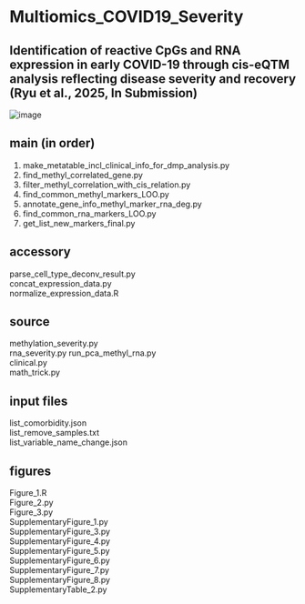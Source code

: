 # Multiomics_COVID19_Severity

## Identification of reactive CpGs and RNA expression in early COVID-19 through cis-eQTM analysis reflecting disease severity and recovery (Ryu et al., 2025, In Submission)
![image](https://github.com/user-attachments/assets/5dc1a8ec-392f-4cfb-85bd-2cc75086e96f)

## main (in order)
1. make_metatable_incl_clinical_info_for_dmp_analysis.py  
2. find_methyl_correlated_gene.py  
3. filter_methyl_correlation_with_cis_relation.py  
4. find_common_methyl_markers_LOO.py  
5. annotate_gene_info_methyl_marker_rna_deg.py  
6. find_common_rna_markers_LOO.py  
7. get_list_new_markers_final.py  

## accessory
parse_cell_type_deconv_result.py  
concat_expression_data.py  
normalize_expression_data.R  

## source 
methylation_severity.py  
rna_severity.py
run_pca_methyl_rna.py  
clinical.py  
math_trick.py  

## input files
list_comorbidity.json  
list_remove_samples.txt  
list_variable_name_change.json  

## figures
Figure_1.R  
Figure_2.py  
Figure_3.py  
SupplementaryFigure_1.py  
SupplementaryFigure_3.py  
SupplementaryFigure_4.py  
SupplementaryFigure_5.py  
SupplementaryFigure_6.py  
SupplementaryFigure_7.py  
SupplementaryFigure_8.py  
SupplementaryTable_2.py  
